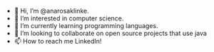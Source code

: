 - 👋 Hi, I’m @anarosaklinke.
- 👀 I’m interested in computer science.
- 🌱 I’m currently learning programming languages.
- 💞️ I’m looking to collaborate on open source projects that use java
- 📫 How to reach me LinkedIn!

<!---
anarosaklinke/anarosaklinke is a ✨ special ✨ repository because its `README.md` (this file) appears on your GitHub profile.
You can click the Preview link to take a look at your changes.
--->
